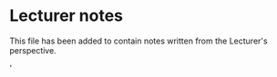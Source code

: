 # Lecturer notes
This file has been added to contain notes written from the Lecturer's perspective.

'